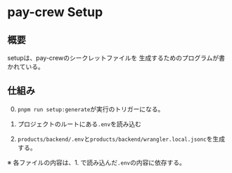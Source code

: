 # pay-crew Setup

## 概要

setupは、pay-crewのシークレットファイルを
生成するためのプログラムが書かれている。

## 仕組み

0. `pnpm run setup:generate`が実行のトリガーになる。

1. プロジェクトのルートにある`.env`を読み込む

2. `products/backend/.env`と`products/backend/wrangler.local.jsonc`を生成する。

※ 各ファイルの内容は、1. で読み込んだ`.env`の内容に依存する。
